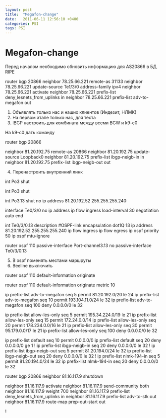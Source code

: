 ```yaml
---
layout: post
title:  "Megafon-change"
date:   2011-06-11 12:56:10 +0400
categories: PSI
tags: PSI
---
```


# Megafon-change

Перед началом необходимо обновить информацию для AS20866 в БД RIPE


router bgp 20866
 neighbor 78.25.66.221 remote-as 31133
 neighbor 78.25.66.221 update-source Te1/3/0
 address-family ipv4
neighbor 78.25.66.221 activate
  neighbor 78.25.66.221 prefix-list deny_lesnets_from_uplinks in
  neighbor 78.25.66.221 prefix-list adv-to-megafon out



1. Объявлять только нас и наших клиентов (Индезит, НЛМК)
2. На первом этапе только нас, для теста
3. IBGP настроить для комбината между всеми BGW и k9-c0




На k9-c0 дать команду

router bgp 20866

 neighbor 81.20.192.75 remote-as 20866
 neighbor 81.20.192.75 update-source Loopback0
 neighbor 81.20.192.75 prefix-list ibgp-neigb-in in
 neighbor 81.20.192.75 prefix-list ibgp-neigb-out out



4. Перенастроить внутренний линк


int Po3
  shut




int Po3
  shut

int Po3.13
  shut
  no ip address 81.20.192.52 255.255.255.240

interface Te0/3/0
 no ip address
 ip flow ingress
 load-interval 30
 negotiation auto
end

int Te0/3/0.13
 description #OSPF-link
 encapsulation dot1Q 13
 ip address 81.20.192.52 255.255.255.240
 ip flow ingress
 ip flow egress
 ip ospf priority 50
 ip ospf mtu-ignore


router ospf 110
passive-interface Port-channel3.13
no passive-interface Te0/3/0.13





5. В ospf поменять местами маршруты
6. Beeline выключить




router ospf 110
default-information originate



router ospf 110
default-information originate metric 10




















ip prefix-list adv-to-megafon seq 5 permit 81.20.192.0/20 le 24
ip prefix-list adv-to-megafon seq 10 permit 193.104.11.0/24 le 32
ip prefix-list adv-to-megafon seq 100 deny 0.0.0.0/0 le 32

ip prefix-list allow-les-only seq 5 permit 195.34.224.0/19 le 21
ip prefix-list allow-les-only seq 15 permit 172.24.0.0/14
ip prefix-list allow-les-only seq 20 permit 178.234.0.0/16 le 21
ip prefix-list allow-les-only seq 30 permit 95.179.0.0/17 le 21
ip prefix-list allow-les-only seq 100 deny 0.0.0.0/0 le 32



 

























ip prefix-list default seq 10 permit 0.0.0.0/0
ip prefix-list default seq 20 deny 0.0.0.0/0 ge 1
!
ip prefix-list ibgp-neigb-in seq 20 deny 0.0.0.0/0 le 32
!
ip prefix-list ibgp-neigb-out seq 5 permit 81.20.194.0/24 le 32
ip prefix-list ibgp-neigb-out seq 20 deny 0.0.0.0/0 le 32
!
ip prefix-list nlmk-194-in seq 5 permit 81.20.194.0/24 le 32
ip prefix-list nlmk-194-in seq 20 deny 0.0.0.0/0 le 32
















router bgp 20866
neighbor 81.16.117.9 shutdown

  neighbor 81.16.117.9 activate
  neighbor 81.16.117.9 send-community both
  neighbor 81.16.117.9 weight 700
  neighbor 81.16.117.9 prefix-list deny_lesnets_from_uplinks in
  neighbor 81.16.117.9 prefix-list adv-to-stk out
  neighbor 81.16.117.9 route-map prep-out-start out



!